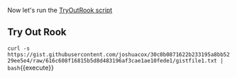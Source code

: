 Now let's run the [TryOutRook script](https://gist.github.com/joshuacox/30c0b0871622b233195a8bb5229ee5e4)

## Try Out Rook

`curl -s
https://gist.githubusercontent.com/joshuacox/30c0b0871622b233195a8bb5229ee5e4/raw/616c608f16815b5d8d483196af3cae1ae10fede1/gistfile1.txt
| bash`{{execute}}
